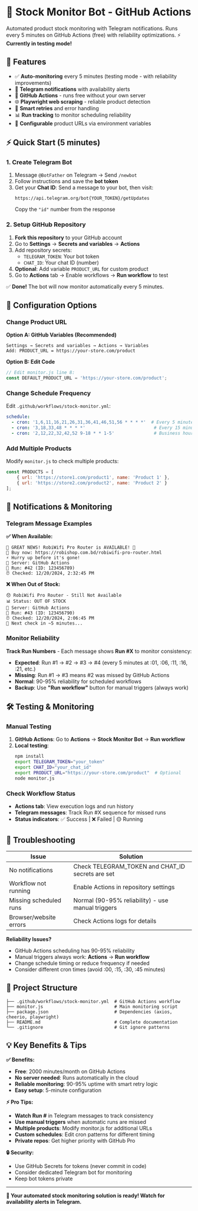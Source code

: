 # 🤖 Stock Monitor Bot - GitHub Actions

Automated product stock monitoring with Telegram notifications. Runs every 5 minutes on GitHub Actions (free) with reliability optimizations. ⚡ **Currently in testing mode!**

## 🚀 Features

- ✅ **Auto-monitoring** every 5 minutes (testing mode - with reliability improvements)
- 📱 **Telegram notifications** with availability alerts
- 🤖 **GitHub Actions** - runs free without your own server
- 🌐 **Playwright web scraping** - reliable product detection
- 🔄 **Smart retries** and error handling
- 📊 **Run tracking** to monitor scheduling reliability
- 🔧 **Configurable** product URLs via environment variables

## ⚡ Quick Start (5 minutes)

### 1. Create Telegram Bot
1. Message `@BotFather` on Telegram → Send `/newbot`
2. Follow instructions and save the **bot token**
3. Get your **Chat ID**: Send a message to your bot, then visit:
   ```
   https://api.telegram.org/bot{YOUR_TOKEN}/getUpdates
   ```
   Copy the `"id"` number from the response

### 2. Setup GitHub Repository
1. **Fork this repository** to your GitHub account
2. Go to **Settings** → **Secrets and variables** → **Actions**
3. Add repository secrets:
   - `TELEGRAM_TOKEN`: Your bot token
   - `CHAT_ID`: Your chat ID (number)
4. **Optional**: Add variable `PRODUCT_URL` for custom product
5. Go to **Actions** tab → Enable workflows → **Run workflow** to test

✅ **Done!** The bot will now monitor automatically every 5 minutes.

## 🔧 Configuration Options

### Change Product URL
**Option A: GitHub Variables (Recommended)**
```
Settings → Secrets and variables → Actions → Variables
Add: PRODUCT_URL = https://your-store.com/product
```

**Option B: Edit Code**
```javascript
// Edit monitor.js line 8:
const DEFAULT_PRODUCT_URL = 'https://your-store.com/product';
```

### Change Schedule Frequency
Edit `.github/workflows/stock-monitor.yml`:
```yaml
schedule:
  - cron: '1,6,11,16,21,26,31,36,41,46,51,56 * * * *'  # Every 5 minutes
  - cron: '3,18,33,48 * * * *'                          # Every 15 minutes
  - cron: '2,12,22,32,42,52 9-18 * * 1-5'               # Business hours only
```

### Add Multiple Products
Modify `monitor.js` to check multiple products:
```javascript
const PRODUCTS = [
    { url: 'https://store1.com/product1', name: 'Product 1' },
    { url: 'https://store2.com/product2', name: 'Product 2' }
];
```

## 📱 Notifications & Monitoring

### Telegram Message Examples

**✅ When Available:**
```
🎉 GREAT NEWS! RobiWifi Pro Router is AVAILABLE! 🎉
🔗 Buy now: https://robishop.com.bd/robiwifi-pro-router.html
⚡ Hurry up before it's gone!
📡 Server: GitHub Actions
🤖 Run: #42 (ID: 123456789)
⏰ Checked: 12/20/2024, 2:32:45 PM
```

**❌ When Out of Stock:**
```
😞 RobiWifi Pro Router - Still Not Available
📊 Status: OUT OF STOCK
📡 Server: GitHub Actions  
🤖 Run: #43 (ID: 123456790)
⏰ Checked: 12/20/2024, 2:06:45 PM
🔄 Next check in ~5 minutes...
```

### Monitor Reliability
**Track Run Numbers** - Each message shows **Run #X** to monitor consistency:
- **Expected**: Run #1 → #2 → #3 → #4 (every 5 minutes at :01, :06, :11, :16, :21, etc.)
- **Missing**: Run #1 → #3 means #2 was missed by GitHub Actions
- **Normal**: 90-95% reliability for scheduled workflows
- **Backup**: Use **"Run workflow"** button for manual triggers (always work)

## 🛠 Testing & Monitoring

### Manual Testing
1. **GitHub Actions**: Go to **Actions** → **Stock Monitor Bot** → **Run workflow**
2. **Local testing**:
   ```bash
   npm install
   export TELEGRAM_TOKEN="your_token"
   export CHAT_ID="your_chat_id"
   export PRODUCT_URL="https://your-store.com/product"  # Optional
   node monitor.js
   ```

### Check Workflow Status
- **Actions tab**: View execution logs and run history
- **Telegram messages**: Track Run #X sequence for missed runs
- **Status indicators**: ✅ Success | ❌ Failed | 🟡 Running

## 🚨 Troubleshooting

| Issue | Solution |
|-------|----------|
| No notifications | Check TELEGRAM_TOKEN and CHAT_ID secrets are set |
| Workflow not running | Enable Actions in repository settings |
| Missing scheduled runs | Normal (90-95% reliability) - use manual triggers |
| Browser/website errors | Check Actions logs for details |

**Reliability Issues?**
- GitHub Actions scheduling has 90-95% reliability
- Manual triggers always work: **Actions** → **Run workflow**
- Change schedule timing or reduce frequency if needed
- Consider different cron times (avoid :00, :15, :30, :45 minutes)

## 📝 Project Structure

```
├── .github/workflows/stock-monitor.yml  # GitHub Actions workflow
├── monitor.js                           # Main monitoring script  
├── package.json                         # Dependencies (axios, cheerio, playwright)
├── README.md                            # Complete documentation
└── .gitignore                           # Git ignore patterns
```

## 💡 Key Benefits & Tips

**✅ Benefits:**
- **Free**: 2000 minutes/month on GitHub Actions
- **No server needed**: Runs automatically in the cloud
- **Reliable monitoring**: 90-95% uptime with smart retry logic
- **Easy setup**: 5-minute configuration

**⚡ Pro Tips:**
- **Watch Run #** in Telegram messages to track consistency
- **Use manual triggers** when automatic runs are missed
- **Multiple products**: Modify monitor.js for additional URLs
- **Custom schedules**: Edit cron patterns for different timing
- **Private repos**: Get higher priority with GitHub Pro

**🔒 Security:**
- Use GitHub Secrets for tokens (never commit in code)
- Consider dedicated Telegram bot for monitoring
- Keep bot tokens private

---

**🎯 Your automated stock monitoring solution is ready! Watch for availability alerts in Telegram.** 